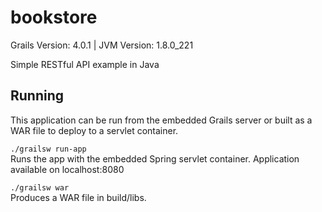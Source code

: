 # bookstore

Grails Version: 4.0.1 | JVM Version: 1.8.0_221

Simple RESTful API example in Java

## Running
This application can be run from the embedded Grails server or
 built as a WAR file to deploy to a servlet container.
 
<code>./grailsw run-app</code><br>
Runs the app with the embedded Spring servlet container. Application
available on localhost:8080

<code>./grailsw war</code><br>
Produces a WAR file in build/libs.

